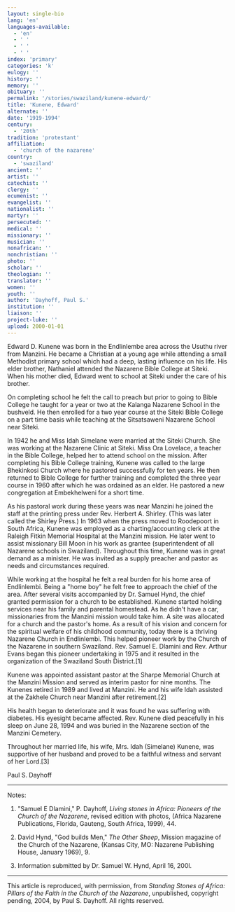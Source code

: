 ```yaml
---
layout: single-bio
lang: 'en'
languages-available:
  - 'en'
  - ' '
  - ' '
  - ' '
index: 'primary'
categories: 'k'
eulogy: ''
history: ''
memory: ''
obituary: ''
permalink: '/stories/swaziland/kunene-edward/'
title: 'Kunene, Edward'
alternate: ''
date: '1919-1994'
century:
  - '20th'
tradition: 'protestant'
affiliation:
  - 'church of the nazarene'
country:
  - 'swaziland'
ancient: ''
artist: ''
catechist: ''
clergy: ''
ecumenist: ''
evangelist: ''
nationalist: ''
martyr: ''
persecuted: ''
medical: ''
missionary: ''
musician: ''
nonafrican: ''
nonchristian: ''
photo: ''
scholar: ''
theologian: ''
translator: ''
women: ''
youth: ''
author: 'Dayhoff, Paul S.'
institution: ''
liaison: ''
project-luke: ''
upload: 2000-01-01
---
```



Edward D. Kunene was born in the Endlinlembe area across the Usuthu river from Manzini.  He became a Christian at a young age while attending a small Methodist primary school which had a deep, lasting influence on his life.  His elder brother, Nathaniel attended the Nazarene Bible College at Siteki.  When his mother died, Edward went to school at Siteki under the care of his brother.

On completing school he felt the call to preach but prior to going to Bible College he taught for a year or two at the Kalanga Nazarene School in the bushveld.  He then enrolled for a two year course at the Siteki Bible College on a part time basis while teaching at the Sitsatsaweni Nazarene School near Siteki.

In 1942 he and Miss Idah Simelane were married at the Siteki Church.  She was working at the Nazarene Clinic at  Siteki.  Miss Ora Lovelace, a teacher in the Bible College, helped her to attend school on the mission. After completing his Bible College training, Kunene was called to the large Bhekinkosi Church where he pastored successfully for ten years.  He then returned to Bible College for further training and completed the three year course in 1960 after which he was ordained as an elder. He pastored a new congregation at Embekhelweni for a short time.

As  his pastoral work during these years was near Manzini he joined the staff at the printing press under Rev. Herbert A. Shirley.  (This was later called the Shirley Press.)  In 1963 when the press moved to Roodepoort in South Africa, Kunene was employed as a charting/accounting clerk at the Raleigh Fitkin Memorial Hospital at the Manzini mission.  He later went to assist missionary Bill Moon in his work as grantee (superintendent of all Nazarene schools in Swaziland).  Throughout this time, Kunene was in great demand as a minister.  He was invited as a supply preacher and pastor as needs and circumstances required.

While working at the hospital he felt a real burden for his home area of Endlinlembi.  Being a "home boy" he felt free to approach the chief of the area.  After several visits accompanied by Dr. Samuel Hynd, the chief granted permission for a church to be established.  Kunene started holding services near his family and parental homestead.  As he didn't have a car, missionaries from the Manzini mission would take him.  A site was allocated for a church and the pastor's home. As a result of his vision and concern for the spiritual welfare of his childhood community, today there is a thriving Nazarene Church in Endlinlembi.  This helped pioneer work by the Church of the Nazarene in southern Swaziland.  Rev. Samuel E. Dlamini and Rev. Arthur Evans began this pioneer undertaking in 1975 and it resulted in the organization of the Swaziland South District.[1]

Kunene was appointed assistant pastor at the Sharpe Memorial Church at the Manzini Mission and served as interim pastor for nine months. The Kunenes retired in 1989 and lived at Manzini. He and his wife Idah assisted at the Zakhele Church near Manzini after retirement.[2]

His health began to deteriorate and it was found he was suffering with diabetes.  His eyesight became affected.  Rev. Kunene died peacefully in his sleep on June 28, 1994 and was buried in the Nazarene section of the Manzini Cemetery.

Throughout her married life, his wife, Mrs. Idah (Simelane) Kunene, was supportive of her husband and proved to be a faithful witness and servant of her Lord.[3]

Paul S. Dayhoff

---

Notes:

1. "Samuel E Dlamini,"  P. Dayhoff, *Living stones in Africa: Pioneers of the Church of the Nazarene*, revised edition with photos, (Africa Nazarene Publications, Florida, Gauteng, South Africa, 1999), 44.

2.  David Hynd, "God builds Men," *The Other Sheep*, Mission magazine of the Church of the Nazarene, (Kansas City, MO: Nazarene Publishing House, January 1969), 9.

3.  Information submitted by Dr. Samuel W. Hynd, April 16, 200l.

---

This article is reproduced, with permission, from *Standing Stones of Africa: Pillars of the Faith in the Church of the Nazarene*, unpublished, copyright pending, 2004, by Paul S. Dayhoff.  All rights reserved.